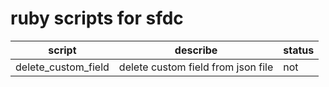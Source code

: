 # ruby scripts for sfdc
|script|describe|status|
|---|---|---|
|delete_custom_field|delete custom field from json file|not|available|

